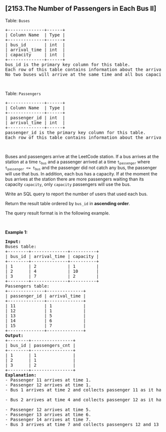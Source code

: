 ## [2153.The Number of Passengers in Each Bus II]
<p>Table: <code>Buses</code></p>

<pre>
+--------------+------+
| Column Name  | Type |
+--------------+------+
| bus_id       | int  |
| arrival_time | int  |
| capacity     | int  |
+--------------+------+
bus_id is the primary key column for this table.
Each row of this table contains information about the arrival time of a bus at the LeetCode station and its capacity (the number of empty seats it has).
No two buses will arrive at the same time and all bus capacities will be positive integers.
</pre>

<p>&nbsp;</p>

<p>Table: <code>Passengers</code></p>

<pre>
+--------------+------+
| Column Name  | Type |
+--------------+------+
| passenger_id | int  |
| arrival_time | int  |
+--------------+------+
passenger_id is the primary key column for this table.
Each row of this table contains information about the arrival time of a passenger at the LeetCode station.
</pre>

<p>&nbsp;</p>

<p>Buses and passengers arrive at the LeetCode station. If a bus arrives at the station at a time <code>t<sub>bus</sub></code> and a passenger arrived at a time <code>t<sub>passenger</sub></code> where <code>t<sub>passenger</sub> &lt;= t<sub>bus</sub></code> and the passenger did not catch any bus, the passenger will use that bus. In addition, each bus has a capacity. If at the moment the bus arrives at the station there are more passengers waiting than its capacity <code>capacity</code>, only <code>capacity</code> passengers will use the bus.</p>

<p>Write an SQL query to report the number of users that used each bus.</p>

<p>Return the result table ordered by <code>bus_id</code> in <strong>ascending order</strong>.</p>

<p>The query result format is in the following example.</p>

<p>&nbsp;</p>
<p><strong class="example">Example 1:</strong></p>

<pre>
<strong>Input:</strong> 
Buses table:
+--------+--------------+----------+
| bus_id | arrival_time | capacity |
+--------+--------------+----------+
| 1      | 2            | 1        |
| 2      | 4            | 10       |
| 3      | 7            | 2        |
+--------+--------------+----------+
Passengers table:
+--------------+--------------+
| passenger_id | arrival_time |
+--------------+--------------+
| 11           | 1            |
| 12           | 1            |
| 13           | 5            |
| 14           | 6            |
| 15           | 7            |
+--------------+--------------+
<strong>Output:</strong> 
+--------+----------------+
| bus_id | passengers_cnt |
+--------+----------------+
| 1      | 1              |
| 2      | 1              |
| 3      | 2              |
+--------+----------------+
<strong>Explanation:</strong> 
- Passenger 11 arrives at time 1.
- Passenger 12 arrives at time 1.
- Bus 1 arrives at time 2 and collects passenger 11 as it has one empty seat.

- Bus 2 arrives at time 4 and collects passenger 12 as it has ten empty seats.

- Passenger 12 arrives at time 5.
- Passenger 13 arrives at time 6.
- Passenger 14 arrives at time 7.
- Bus 3 arrives at time 7 and collects passengers 12 and 13 as it has two empty seats.
</pre>
